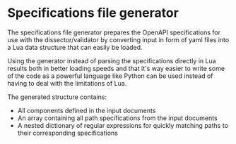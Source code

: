 # Specifications file generator

The specifications file generator prepares the OpenAPI specifications for use
with the dissector/validator by converting input in form of yaml files into
a Lua data structure that can easily be loaded.

Using the generator instead of parsing the specifications directly in Lua
results both in better loading speeds and that it's way easier to write some
of the code as a powerful language like Python can be used instead of having
to deal with the limitations of Lua.

The generated structure contains:

- All components defined in the input documents
- An array containing all path specifications from the input documents
- A nested dictionary of regular expressions for quickly matching paths to their corresponding specifications
